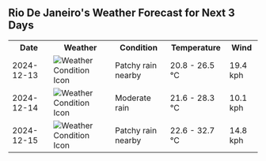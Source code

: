 ## Rio De Janeiro's Weather Forecast for Next 3 Days

<table>
<tr><th>Date</th><th>Weather</th><th>Condition</th><th>Temperature</th><th>Wind</th></tr>
<tr><td>2024-12-13</td><td><img src="//cdn.weatherapi.com/weather/64x64/day/176.png" alt="Weather Condition Icon"/></td><td>Patchy rain nearby</td><td>20.8 - 26.5 °C</td><td>19.4 kph</td></tr>
<tr><td>2024-12-14</td><td><img src="//cdn.weatherapi.com/weather/64x64/day/302.png" alt="Weather Condition Icon"/></td><td>Moderate rain</td><td>21.6 - 28.3 °C</td><td>10.1 kph</td></tr>
<tr><td>2024-12-15</td><td><img src="//cdn.weatherapi.com/weather/64x64/day/176.png" alt="Weather Condition Icon"/></td><td>Patchy rain nearby</td><td>22.6 - 32.7 °C</td><td>14.8 kph</td></tr>
</table>
